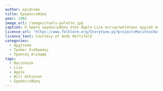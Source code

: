 ```yaml
---
author: epidrome
title: Εργαλειοθήκη 
year: 1982 
image_url: /images/tools-palette.jpg
caption: Η πρώτη εργαλειοθήκη στον Apple Liza αντιμετωπίστηκε αρχικά σαν μια ιδέα, γιατί λειτουργεί ως τροπική διεπαφή, το οποίο χαλάει την συνέπεια της βασικής σχεδίασης που θέλει κάθε συσκευή εισόδου να κάνει πάντα το ίδιο πράγμα και να μην αλλάζει συμπεριφορά.
licence_url: "https://www.folklore.org/StoryView.py?project=Macintosh&story=Busy_Being_Born.txt"
licence_text: Courtesy of Andy Hertzfeld
categories:
  - Αρχέτυπα 
  - Τρόποι διάδρασης
  - Τροπική διεπαφή
tags:
  - Macintosh
  - Liza
  - Apple
  - Bill Atkinson
  - Εργαλειοθήκη 
---
```

